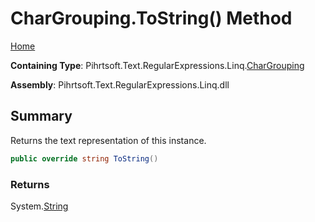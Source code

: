 # CharGrouping\.ToString\(\) Method

[Home](../../../../../../README.md)

**Containing Type**: Pihrtsoft\.Text\.RegularExpressions\.Linq\.[CharGrouping](../README.md)

**Assembly**: Pihrtsoft\.Text\.RegularExpressions\.Linq\.dll

## Summary

Returns the text representation of this instance\.

```csharp
public override string ToString()
```

### Returns

System\.[String](https://docs.microsoft.com/en-us/dotnet/api/system.string)

